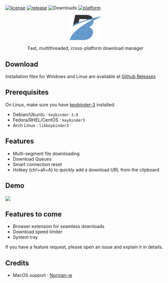 [![license](https://img.shields.io/github/license/AminBhst/brisk)](https://github.com/AminBhst/brisk/blob/main/LICENSE)
[![release](https://img.shields.io/github/v/release/AminBhst/brisk)](https://github.com/AminBhst/brisk/releases)
![Downloads](https://img.shields.io/github/downloads/AminBhst/brisk/total.svg)
[![platform](https://img.shields.io/badge/platform-Windows%20%7C%20Linux%20%7C%20MacOS-blue)]()
<p align="center">
<img width="100" src="assets/icons/logo.png" alt="Brisk">
<p align="center"> Fast, multithreaded, cross-platform download manager</pal>
</p>

## Download

Installation files for Windows and Linux are available
at [Github Releases](https://github.com/AminBhst/brisk/releases/)

## Prerequisites

On Linux, make sure you have [keybinder-3](https://github.com/kupferlauncher/keybinder) installed.

- Debian/Ubuntu : ```keybinder-3.0```
- Fedora/RHEL/CentOS : ```keybinder3```
- Arch Linux : ```libkeybinder3```

## Features

- Multi-segment file downloading
- Download Queues
- Smart connection reset
- Hotkey (ctrl+alt+A) to quickly add a download URL from the clipboard

## Demo

<img align="center" src="assets/Brisk-v1.2.0-demo.gif">

## Features to come

- Browser extension for seamless downloads
- Download speed limiter
- System tray

If you have a feature request, please open an issue and explain it in details.

## Credits

- MacOS support : [Norman-w](https://github.com/Norman-w)
